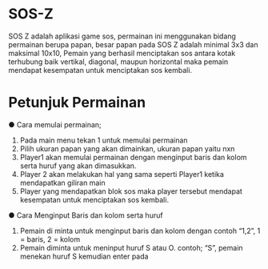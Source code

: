 # SOS-Z
SOS Z adalah aplikasi game sos, permainan ini menggunakan bidang permainan berupa papan,
besar papan pada SOS Z adalah minimal 3x3 dan maksimal 10x10, 
Pemain yang berhasil menciptakan sos antara kotak terhubung baik vertikal, diagonal, maupun horizontal maka pemain mendapat kesempatan untuk menciptakan sos kembali.
# Petunjuk Permainan

●	Cara memulai permainan;
1.	Pada main menu tekan 1 untuk memulai permainan
2.	Pilih ukuran papan yang akan dimainkan, ukuran papan yaitu nxn
3.	Player1 akan memulai permainan dengan menginput baris dan kolom serta huruf yang akan dimasukkan.
4.	Player 2 akan melakukan hal yang sama seperti Player1 ketika mendapatkan giliran main
5.	Player yang mendapatkan blok sos maka player tersebut mendapat kesempatan untuk menciptakan sos kembali.

●	Cara Menginput Baris dan kolom serta huruf
1.	Pemain di minta untuk menginput baris dan kolom dengan contoh 
“1,2”, 1 = baris,  2 = kolom
2.	Pemain diminta untuk meninput huruf S atau O. contoh;
“S”, pemain menekan huruf S kemudian enter pada 
